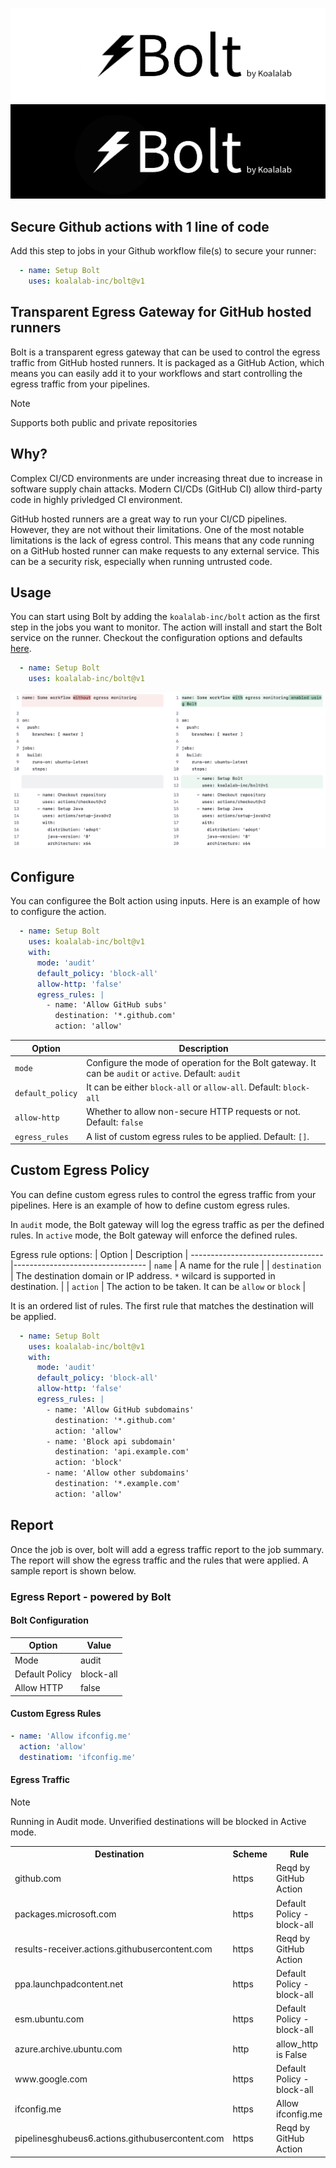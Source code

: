 ![Bolt](assets/imgs/bolt-header-light.png#gh-light-mode-only)
![Bolt](assets/imgs/bolt-header-dark.png#gh-dark-mode-only)
## Secure Github actions with 1 line of code
Add this step to jobs in your Github workflow file(s) to secure your runner:
```yaml
  - name: Setup Bolt
    uses: koalalab-inc/bolt@v1
```

## Transparent Egress Gateway for GitHub hosted runners

Bolt is a transparent egress gateway that can be used to control the egress traffic from GitHub hosted runners. It is packaged as a GitHub Action, which means you can easily add it to your workflows and start controlling the egress traffic from your pipelines.

> [!NOTE]
> 
> Supports both public and private repositories


## Why?

Complex CI/CD environments are under increasing threat due to increase in software supply chain attacks. Modern CI/CDs (GitHub CI) allow third-party code in highly privledged CI environment.

GitHub hosted runners are a great way to run your CI/CD pipelines. However, they are not without their limitations. One of the most notable limitations is the lack of egress control. This means that any code running on a GitHub hosted runner can make requests to any external service. This can be a security risk, especially when running untrusted code.

## Usage
You can start using Bolt by adding the `koalalab-inc/bolt` action as the first step in the jobs you want to monitor. The action will install and start the Bolt service on the runner. Checkout the configuration options and defaults [here](#Configure).

```yaml
  - name: Setup Bolt
    uses: koalalab-inc/bolt@v1
```

![bolt-usage-before-after.png](assets/imgs/bolt-usage-before-after.png)

## Configure
You can configuree the Bolt action using inputs. Here is an example of how to configure the action.

```yaml
  - name: Setup Bolt
    uses: koalalab-inc/bolt@v1
    with:
      mode: 'audit'
      default_policy: 'block-all'
      allow-http: 'false'
      egress_rules: |
        - name: 'Allow GitHub subs'
          destination: '*.github.com'
          action: 'allow'
```
| Option | Description  |
---------------------------------|---------------------------------
| `mode` | Configure the mode of operation for the Bolt gateway. It can be `audit` or `active`. Default: `audit` |
| `default_policy` | It can be either `block-all` or `allow-all`. Default: `block-all` |
| `allow-http` | Whether to allow non-secure HTTP requests or not. Default: `false`
| `egress_rules` | A list of custom egress rules to be applied. Default: `[]`.

## Custom Egress Policy
You can define custom egress rules to control the egress traffic from your pipelines. Here is an example of how to define custom egress rules.

In `audit` mode, the Bolt gateway will log the egress traffic as per the defined rules. In `active` mode, the Bolt gateway will enforce the defined rules.

Egress rule options:
| Option | Description  |
---------------------------------|---------------------------------
| `name` | A name for the rule |
| `destination` | The destination domain or IP address. `*` wilcard is supported in destination. |
| `action` | The action to be taken. It can be `allow` or `block` |

It is an ordered list of rules. The first rule that matches the destination will be applied.


```yaml
  - name: Setup Bolt
    uses: koalalab-inc/bolt@v1
    with:
      mode: 'audit'
      default_policy: 'block-all'
      allow-http: 'false'
      egress_rules: |
        - name: 'Allow GitHub subdomains'
          destination: '*.github.com'
          action: 'allow'
        - name: 'Block api subdomain'
          destination: 'api.example.com'
          action: 'block'
        - name: 'Allow other subdomains'
          destination: '*.example.com'
          action: 'allow'
```

## Report
Once the job is over, bolt will add a egress traffic report to the job summary. The report will show the egress traffic and the rules that were applied. A sample report is shown below.

### Egress Report - powered by Bolt
#### Bolt Configuration

|Option | Value |
|---|---|
| Mode | audit |
| Default Policy | block-all |
| Allow HTTP | false |

#### Custom Egress Rules
```yaml
- name: 'Allow ifconfig.me'
  action: 'allow'
  destinatiom: 'ifconfig.me'
```
#### Egress Traffic
> [!NOTE]
>
> Running in Audit mode. Unverified destinations will be blocked in Active mode.
<table><tr><th>Destination</th><th>Scheme</th><th>Rule</th><th>Action</th></tr><tr><td>github.com</td><td>https</td><td>Reqd by GitHub Action</td><td>✅</td></tr><tr><td>packages.microsoft.com</td><td>https</td><td>Default Policy - block-all</td><td>Unknown Destination</td></tr><tr><td>results-receiver.actions.githubusercontent.com</td><td>https</td><td>Reqd by GitHub Action</td><td>✅</td></tr><tr><td>ppa.launchpadcontent.net</td><td>https</td><td>Default Policy - block-all</td><td>Unknown Destination</td></tr><tr><td>esm.ubuntu.com</td><td>https</td><td>Default Policy - block-all</td><td>Unknown Destination</td></tr><tr><td>azure.archive.ubuntu.com</td><td>http</td><td>allow_http is False</td><td>Unknown Destination</td></tr><tr><td>www.google.com</td><td>https</td><td>Default Policy - block-all</td><td>Unknown Destination</td></tr><tr><td>ifconfig.me</td><td>https</td><td>Allow ifconfig.me</td><td>✅</td></tr><tr><td>pipelinesghubeus6.actions.githubusercontent.com</td><td>https</td><td>Reqd by GitHub Action</td><td>✅</td></tr></table>
